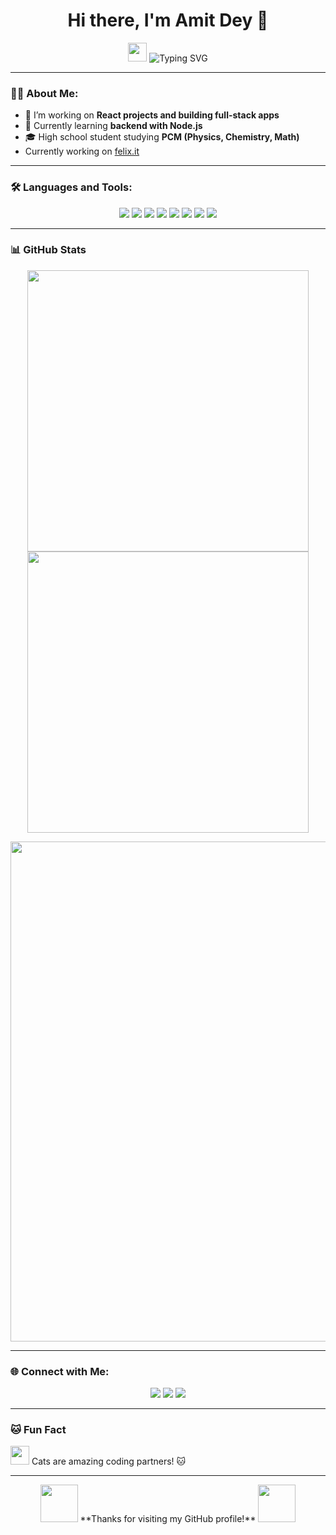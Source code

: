 <h1 align="center">Hi there, I'm Amit Dey 👋</h1>
<p align="center">
  <img src="https://media.giphy.com/media/hvRJCLFzcasrR4ia7z/giphy.gif" width="30px">
  <img src="https://readme-typing-svg.herokuapp.com?font=Fira+Code&size=24&duration=4000&pause=1000&color=1CE783&center=true&width=435&lines=Full+Stack+Developer;VFX+and+Video+Editing+Enthusiast;Always+learning+new+things!" alt="Typing SVG" />
</p>

---

### 👨‍💻 About Me:
- 🔭 I’m working on **React projects and building full-stack apps**
- 🌱 Currently learning **backend with Node.js**
- 🎓 High school student studying **PCM (Physics, Chemistry, Math)**
- Currently working on [felix.it](https://github.com/Amit00008/felix.it)

---

### 🛠️ Languages and Tools:
<p align="center">
  <img src="https://img.shields.io/badge/JavaScript-333333?style=for-the-badge&logo=javascript" />
  <img src="https://img.shields.io/badge/React-333333?style=for-the-badge&logo=react" />
  <img src="https://img.shields.io/badge/Node.js-333333?style=for-the-badge&logo=node.js" />
  <img src="https://img.shields.io/badge/Express.js-333333?style=for-the-badge&logo=express" />
  <img src="https://img.shields.io/badge/MongoDB-333333?style=for-the-badge&logo=mongodb" />
  <img src="https://img.shields.io/badge/C++-333333?style=for-the-badge&logo=c%2B%2B" />
  <img src="https://img.shields.io/badge/HTML5-333333?style=for-the-badge&logo=html5" />
  <img src="https://img.shields.io/badge/CSS3-333333?style=for-the-badge&logo=css3" />
</p>

---




### 📊 GitHub Stats
<p align="center">
  <img src="https://github-readme-stats.vercel.app/api?username=AmitDey&show_icons=true&theme=radical" width="450px"/>
  <img src="https://github-readme-streak-stats.herokuapp.com/?user=AmitDey&theme=radical" width="450px"/>
</p>

<p align="center">
  <img src="https://github-readme-activity-graph.cyclic.app/graph?username=AmitDey&theme=react-dark&hide_border=true" width="800px"/>
</p>

---

### 🌐 Connect with Me:
<p align="center">
  <a href="https://www.linkedin.com/in/amit-dey"><img src="https://img.shields.io/badge/LinkedIn-333333?style=for-the-badge&logo=linkedin&logoColor=0A66C2" /></a>
  <a href="https://amitfr.tech"><img src="https://img.shields.io/badge/Portfolio-333333?style=for-the-badge&logo=firefox&logoColor=FF7139" /></a>
  <a href="https://github.com/Amit00008"><img src="https://img.shields.io/badge/GitHub-333333?style=for-the-badge&logo=github&logoColor=white" /></a>
</p>

---

### 🐱 Fun Fact
<img src="https://media.giphy.com/media/JIX9t2j0ZTN9S/giphy.gif" width="30px"> Cats are amazing coding partners! 🐱

---

<p align="center">
  <img src="https://media.giphy.com/media/l0HlVX1lMG4sWmsOc/giphy.gif" width="60px"> **Thanks for visiting my GitHub profile!** <img src="https://media.giphy.com/media/l0HlVX1lMG4sWmsOc/giphy.gif" width="60px">
</p>
